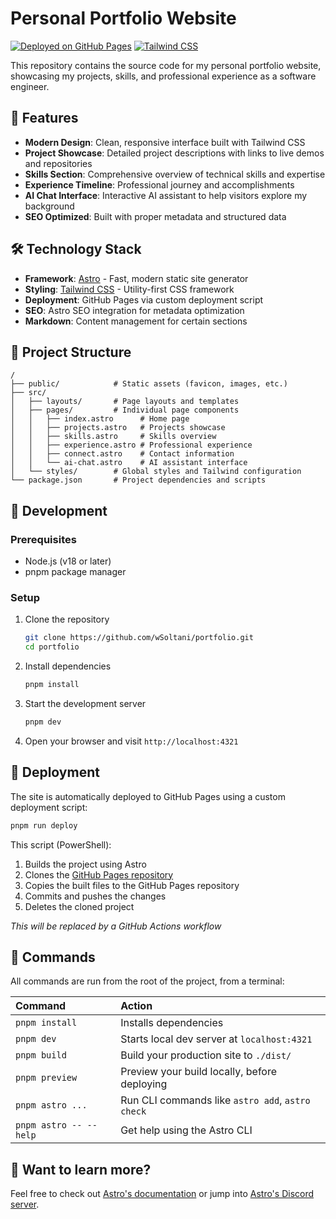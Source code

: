 # Personal Portfolio Website

[![Deployed on GitHub Pages](https://img.shields.io/badge/Deployed%20on-GitHub%20Pages-blue)](https://wsoltani.github.io)
[![Tailwind CSS](https://img.shields.io/badge/Styled%20with-Tailwind%20CSS-38B2AC)](https://tailwindcss.com/)

This repository contains the source code for my personal portfolio website, showcasing my projects, skills, and professional experience as a software engineer.

## 🚀 Features

- **Modern Design**: Clean, responsive interface built with Tailwind CSS
- **Project Showcase**: Detailed project descriptions with links to live demos and repositories
- **Skills Section**: Comprehensive overview of technical skills and expertise
- **Experience Timeline**: Professional journey and accomplishments
- **AI Chat Interface**: Interactive AI assistant to help visitors explore my background
- **SEO Optimized**: Built with proper metadata and structured data

## 🛠️ Technology Stack

- **Framework**: [Astro](https://astro.build/) - Fast, modern static site generator
- **Styling**: [Tailwind CSS](https://tailwindcss.com/) - Utility-first CSS framework
- **Deployment**: GitHub Pages via custom deployment script
- **SEO**: Astro SEO integration for metadata optimization
- **Markdown**: Content management for certain sections

## 📁 Project Structure

```text
/
├── public/            # Static assets (favicon, images, etc.)
├── src/
│   ├── layouts/       # Page layouts and templates
│   ├── pages/         # Individual page components
│   │   ├── index.astro      # Home page
│   │   ├── projects.astro   # Projects showcase
│   │   ├── skills.astro     # Skills overview
│   │   ├── experience.astro # Professional experience
│   │   ├── connect.astro    # Contact information
│   │   └── ai-chat.astro    # AI assistant interface
│   └── styles/        # Global styles and Tailwind configuration
└── package.json       # Project dependencies and scripts
```

## 🚀 Development

### Prerequisites

- Node.js (v18 or later)
- pnpm package manager

### Setup

1. Clone the repository

   ```bash
   git clone https://github.com/wSoltani/portfolio.git
   cd portfolio
   ```

2. Install dependencies

   ```bash
   pnpm install
   ```

3. Start the development server

   ```bash
   pnpm dev
   ```

4. Open your browser and visit `http://localhost:4321`

## 🚢 Deployment

The site is automatically deployed to GitHub Pages using a custom deployment script:

```bash
pnpm run deploy
```

This script (PowerShell):

1. Builds the project using Astro
2. Clones the [GitHub Pages repository](https://github.com/wSoltani/wSoltani.github.io)
3. Copies the built files to the GitHub Pages repository
4. Commits and pushes the changes
5. Deletes the cloned project

_This will be replaced by a GitHub Actions workflow_

## 🧞 Commands

All commands are run from the root of the project, from a terminal:

| Command                | Action                                           |
| :--------------------- | :----------------------------------------------- |
| `pnpm install`         | Installs dependencies                            |
| `pnpm dev`             | Starts local dev server at `localhost:4321`      |
| `pnpm build`           | Build your production site to `./dist/`          |
| `pnpm preview`         | Preview your build locally, before deploying     |
| `pnpm astro ...`       | Run CLI commands like `astro add`, `astro check` |
| `pnpm astro -- --help` | Get help using the Astro CLI                     |

## 👀 Want to learn more?

Feel free to check out [Astro's documentation](https://docs.astro.build) or jump into [Astro's Discord server](https://astro.build/chat).
